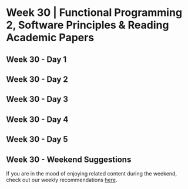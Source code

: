 # Week 30 | Functional Programming 2, Software Principles & Reading Academic Papers

## Week 30 - Day 1

## Week 30 - Day 2

## Week 30 - Day 3

## Week 30 - Day 4

## Week 30 - Day 5

## Week 30 - Weekend Suggestions

If you are in the mood of enjoying related content during the weekend, check out our weekly recommendations [here](WEEKEND.md).